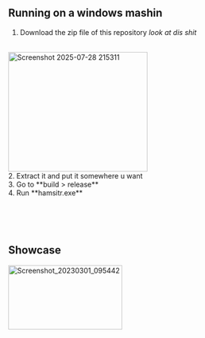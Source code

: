 ## Running on a windows mashin
1. Download the zip file of this repository *look at dis shit*
<br>
<img width="280" height="240" alt="Screenshot 2025-07-28 215311" src="https://github.com/user-attachments/assets/1aad0aaf-734d-46de-a68b-c2702be6b1e5" />
<br>
2. Extract it and put it somewhere u want <br>
3. Go to **build > release** <br>
4. Run **hamsitr.exe**<br>


<br><br><br>
## Showcase
<img width="229" height="129" alt="Screenshot_20230301_095442" src="https://github.com/user-attachments/assets/e7216856-291c-43e9-9e05-5f9d7facb581" />
